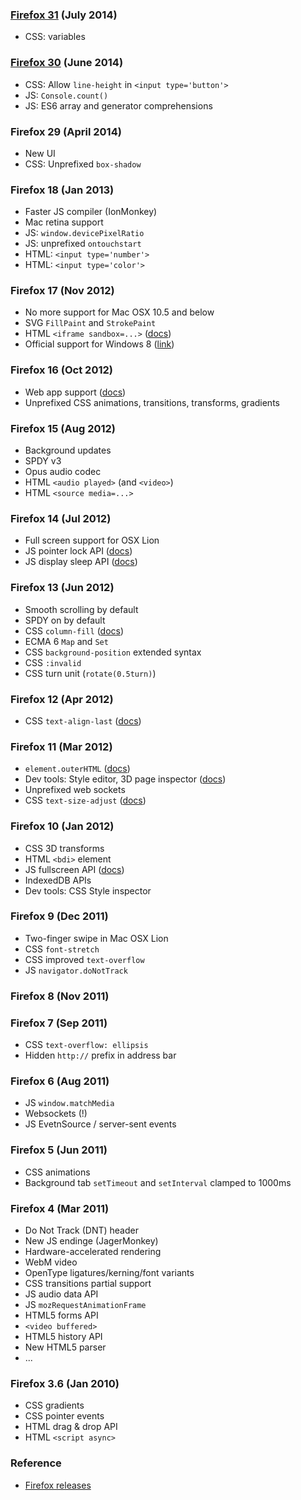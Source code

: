 ### [Firefox 31](https://www.mozilla.org/en-US/firefox/31.0/releasenotes/) (July 2014)

- CSS: variables

### [Firefox 30](https://developer.mozilla.org/en-US/Firefox/Releases/30) (June 2014)

- CSS: Allow `line-height` in `<input type='button'>`
- JS: `Console.count()`
- JS: ES6 array and generator comprehensions

### Firefox 29 (April 2014)

- New UI
- CSS: Unprefixed `box-shadow`

### Firefox 18 (Jan 2013)

- Faster JS compiler (IonMonkey)
- Mac retina support
- JS: `window.devicePixelRatio`
- JS: unprefixed `ontouchstart`
- HTML: `<input type='number'>`
- HTML: `<input type='color'>`

### Firefox 17 (Nov 2012)

- No more support for Mac OSX 10.5 and below
- SVG `FillPaint` and `StrokePaint`
- HTML `<iframe sandbox=...>` ([docs][iframe-sandbox])
- Official support for Windows 8 ([link][17reqs])

[iframe-sandbox]: https://developer.mozilla.org/en-US/docs/HTML/Element/iframe#attr-sandbox
[17reqs]: http://www.mozilla.org/en-US/firefox/17.0/system-requirements/

### Firefox 16 (Oct 2012)

- Web app support ([docs][webapp])
- Unprefixed CSS animations, transitions, transforms, gradients

[webapp]: https://developer.mozilla.org/en-US/docs/Apps/Getting_Started

### Firefox 15 (Aug 2012)

- Background updates
- SPDY v3
- Opus audio codec
- HTML `<audio played>` (and `<video>`)
- HTML `<source media=...>`

### Firefox 14 (Jul 2012)

- Full screen support for OSX Lion
- JS pointer lock API ([docs][lock])
- JS display sleep API ([docs][sleep])

[lock]: https://developer.mozilla.org/en-US/docs/API/Pointer_Lock_API
[sleep]: https://bugzilla.mozilla.org/show_bug.cgi?id=697132

### Firefox 13 (Jun 2012)

- Smooth scrolling by default
- SPDY on by default
- CSS `column-fill` ([docs][cf])
- ECMA 6 `Map` and `Set`
- CSS `background-position` extended syntax
- CSS `:invalid`
- CSS turn unit (`rotate(0.5turn)`)

[cf]: https://developer.mozilla.org/en/CSS/column-fill

### Firefox 12 (Apr 2012)

- CSS `text-align-last` ([docs][tal])

[tal]: https://developer.mozilla.org/en/CSS/text-align-last

### Firefox 11 (Mar 2012)

- `element.outerHTML` ([docs][outer])
- Dev tools: Style editor, 3D page inspector ([docs][tools])
- Unprefixed web sockets
- CSS `text-size-adjust` ([docs][tsa])

[outer]: https://developer.mozilla.org/en-US/docs/DOM/element.outerHTML
[tools]: https://hacks.mozilla.org/2011/12/new-developer-tools-in-firefox-11-aurora/
[tsa]: https://developer.mozilla.org/en-US/docs/CSS/text-size-adjust

### Firefox 10 (Jan 2012)

- CSS 3D transforms
- HTML `<bdi>` element
- JS fullscreen API ([docs][fs])
- IndexedDB APIs
- Dev tools: CSS Style inspector

[fs]: https://wiki.mozilla.org/Platform/Features/Full_Screen_APIs

### Firefox 9 (Dec 2011)

- Two-finger swipe in Mac OSX Lion
- CSS `font-stretch`
- CSS improved `text-overflow`
- JS `navigator.doNotTrack`

### Firefox 8 (Nov 2011)

### Firefox 7 (Sep 2011)

- CSS `text-overflow: ellipsis`
- Hidden `http://` prefix in address bar

### Firefox 6 (Aug 2011)

- JS `window.matchMedia`
- Websockets (!)
- JS EvetnSource / server-sent events

### Firefox 5 (Jun 2011)

- CSS animations
- Background tab `setTimeout` and `setInterval` clamped to 1000ms

### Firefox 4 (Mar 2011)

- Do Not Track (DNT) header
- New JS endinge (JagerMonkey)
- Hardware-accelerated rendering
- WebM video
- OpenType ligatures/kerning/font variants
- CSS transitions partial support
- JS audio data API
- JS `mozRequestAnimationFrame`
- HTML5 forms API
- `<video buffered>`
- HTML5 history API
- New HTML5 parser
- ...

### Firefox 3.6 (Jan 2010)

- CSS gradients
- CSS pointer events
- HTML drag & drop API
- HTML `<script async>`

### Reference

- [Firefox releases](https://www.mozilla.org/en-US/firefox/releases/)
